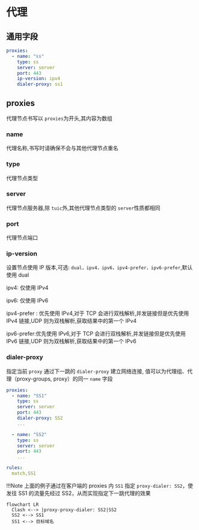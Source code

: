 # 代理

## 通用字段

```yaml
proxies:
  - name: "ss"
    type: ss
    server: server
    port: 443
    ip-version: ipv4
    dialer-proxy: ss1
```

## proxies

代理节点书写以 `proxies`为开头,其内容为数组

### name

代理名称,书写时请确保不会与其他代理节点重名

### type

代理节点类型

### server

代理节点服务器,除 `tuic`外,其他代理节点类型的 `server`性质都相同

### port

代理节点端口

### ip-version

设置节点使用 IP 版本,可选: `dual，ipv4，ipv6，ipv4-prefer，ipv6-prefer`,默认使用 dual

ipv4: 仅使用 IPv4

ipv6: 仅使用 IPv6

ipv4-prefer : 优先使用 IPv4,对于 TCP 会进行双栈解析,并发链接但是优先使用 IPv4 链接,UDP 则为双栈解析,获取结果中的第一个 IPv4

ipv6-prefer:优先使用 IPv6,对于 TCP 会进行双栈解析,并发链接但是优先使用 IPv6 链接,UDP 则为双栈解析,获取结果中的第一个 IPv6

### dialer-proxy

指定当前 `proxy` 通过下一跳的 `dialer-proxy` 建立网络连接, 值可以为代理组、代理（proxy-groups, proxy）的同一 `name` 字段

```yaml
proxies:
  - name: "SS1"
    type: ss
    server: server
    port: 443
    dialer-proxy: SS2
    ...

  - name: "SS2"
    type: ss
    server: server
    port: 443
    ...

rules:
  match,SS1

```

!!!Note
    上面的例子通过在客户端的 proxies 内 `SS1` 指定 `proxy-dialer: SS2`，使发往 SS1 的流量先经过 SS2，从而实现指定下一跳代理的效果


```mermaid
flowchart LR
  Clash <--> |proxy-proxy-dialer: SS2|SS2
  SS2 <--> SS1
  SS1 <--> 目标域名

```
